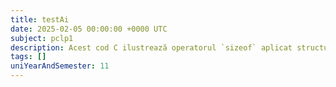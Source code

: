 ```yaml
---
title: testAi
date: 2025-02-05 00:00:00 +0000 UTC
subject: pclp1
description: Acest cod C ilustrează operatorul `sizeof` aplicat structurilor. Explică conceptul de aliniere în memorie și *padding*, arătând cum dimensiunea unei structuri poate depăși suma membrilor săi din cauza optimizărilor compilatorului.
tags: []
uniYearAndSemester: 11
---
```


